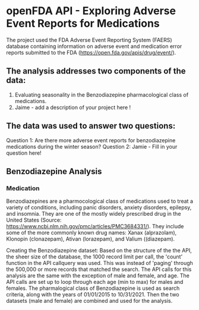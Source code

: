 # openFDA API - Exploring Adverse Event Reports for Medications

The project used the FDA Adverse Event Reporting System (FAERS) database containing information on adverse event and medication error reports submitted to the FDA (https://open.fda.gov/apis/drug/event/).

## The analysis addresses two components of the data:
1. Evaluating seasonality in the Benzodiazepine pharmacological class of medications.
2. Jaime - add a description of your project here !

## The data was used to answer two questions:
Question 1: Are there more adverse event reports for benzodiazepine medications during the winter season?
Question 2: Jamie - Fill in your question here!

## Benzodiazepine Analysis
### Medication
Benzodiazepines are a pharmocological class of medications used to treat a variety of conditions, including panic disorders, anxiety disorders, epilepsy, and insomnia. They are one of the mostly widely prescribed drug in the United States (Source: https://www.ncbi.nlm.nih.gov/pmc/articles/PMC3684331/).  They include some of the more commonly known drug names: Xanax (alprazolam), Klonopin (clonazepam), Ativan (lorazepam), and Valium ((diazepam).


Creating the Benzodiazepine dataset: Based on the structure of the the API, the sheer size of the database, the 1000 record limit per call, the 'count' function in the API callquery was used. This was instead of 'paging' through the 500,000 or more records that matched the search. The API calls for this analysis are the same with the exception of male and female, and age. The API calls are set up to loop through each age (min to max) for males and females. The pharmalogical class of Benzodiazepine is used as search criteria, along with the years of 01/01/2015 to 10/31/2021. Then the two datasets (male and female) are combined and used for the analysis.
